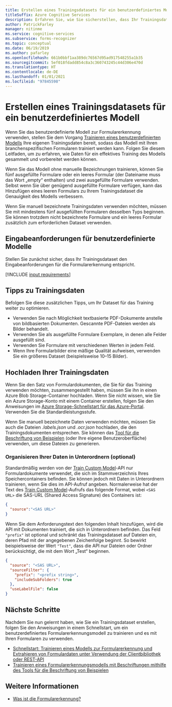 ```yaml
---
title: Erstellen eines Trainingsdatasets für ein benutzerdefiniertes Modell – Formularerkennung
titleSuffix: Azure Cognitive Services
description: Erfahren Sie, wie Sie sicherstellen, dass Ihr Trainingsdataset für das Trainieren eines Formularerkennungsmodells optimiert ist.
author: PatrickFarley
manager: nitinme
ms.service: cognitive-services
ms.subservice: forms-recognizer
ms.topic: conceptual
ms.date: 06/19/2019
ms.author: pafarley
ms.openlocfilehash: 661b0bbf1aa389dc76567d95ad917548255a1b35
ms.sourcegitcommit: 5ef018fdadd854c8a3c360743245c44d306e470d
ms.translationtype: HT
ms.contentlocale: de-DE
ms.lasthandoff: 01/01/2021
ms.locfileid: "97845598"
---
```

# <a name="build-a-training-data-set-for-a-custom-model"></a>Erstellen eines Trainingsdatasets für ein benutzerdefiniertes Modell

Wenn Sie das benutzerdefinierte Modell zur Formularerkennung verwenden, stellen Sie dem Vorgang [Trainieren eines benutzerdefinierten Modells](https://westus2.dev.cognitive.microsoft.com/docs/services/form-recognizer-api-v2/operations/TrainCustomModelAsync) Ihre eigenen Trainingsdaten bereit, sodass das Modell mit Ihren branchenspezifischen Formularen trainiert werden kann. Folgen Sie diesem Leitfaden, um zu erfahren, wie Daten für ein effektives Training des Modells gesammelt und vorbereitet werden können.

Wenn Sie das Modell ohne manuelle Bezeichnungen trainieren, können Sie fünf ausgefüllte Formulare oder ein leeres Formular (der Dateiname muss das Wort „empty“ enthalten) und zwei ausgefüllte Formulare verwenden. Selbst wenn Sie über genügend ausgefüllte Formulare verfügen, kann das Hinzufügen eines leeren Formulars zu Ihrem Trainingsdataset die Genauigkeit des Modells verbessern.

Wenn Sie manuell bezeichnete Trainingsdaten verwenden möchten, müssen Sie mit mindestens fünf ausgefüllten Formularen desselben Typs beginnen. Sie können trotzdem nicht bezeichnete Formulare und ein leeres Formular zusätzlich zum erforderlichen Dataset verwenden.

## <a name="custom-model-input-requirements"></a>Eingabeanforderungen für benutzerdefinierte Modelle

Stellen Sie zunächst sicher, dass Ihr Trainingsdataset den Eingabeanforderungen für die Formularerkennung entspricht.

[!INCLUDE [input requirements](./includes/input-requirements.md)]

## <a name="training-data-tips"></a>Tipps zu Trainingsdaten

Befolgen Sie diese zusätzlichen Tipps, um Ihr Dataset für das Training weiter zu optimieren.

* Verwenden Sie nach Möglichkeit textbasierte PDF-Dokumente anstelle von bildbasierten Dokumenten. Gescannte PDF-Dateien werden als Bilder behandelt.
* Verwenden Sie als ausgefüllte Formulare Exemplare, in denen alle Felder ausgefüllt sind.
* Verwenden Sie Formulare mit verschiedenen Werten in jedem Feld.
* Wenn Ihre Formularbilder eine mäßige Qualität aufweisen, verwenden Sie ein größeres Dataset (beispielsweise 10–15 Bilder).

## <a name="upload-your-training-data"></a>Hochladen Ihrer Trainingsdaten

Wenn Sie den Satz von Formulardokumenten, die Sie für das Training verwenden möchten, zusammengestellt haben, müssen Sie ihn in einen Azure Blob Storage-Container hochladen. Wenn Sie nicht wissen, wie Sie ein Azure Storage-Konto mit einem Container erstellen, folgen Sie den Anweisungen im [Azure Storage-Schnellstart für das Azure-Portal](../../storage/blobs/storage-quickstart-blobs-portal.md). Verwenden Sie die Standardleistungsstufe.

Wenn Sie manuell bezeichnete Daten verwenden möchten, müssen Sie auch die Dateien *.labels.json* und *.ocr.json* hochladen, die den Trainingsdokumenten entsprechen. Sie können das [Tool für die Beschriftung von Beispielen](./quickstarts/label-tool.md) (oder Ihre eigene Benutzeroberfläche) verwenden, um diese Dateien zu generieren.

### <a name="organize-your-data-in-subfolders-optional"></a>Organisieren Ihrer Daten in Unterordnern (optional)

Standardmäßig werden von der [Train Custom Model](https://westus2.dev.cognitive.microsoft.com/docs/services/form-recognizer-api-v2/operations/TrainCustomModelAsync)-API nur Formulardokumente verwendet, die sich im Stammverzeichnis Ihres Speichercontainers befinden. Sie können jedoch mit Daten in Unterordnern trainieren, wenn Sie dies im API-Aufruf angeben. Normalerweise hat der Text des [Train Custom Model](https://westus2.dev.cognitive.microsoft.com/docs/services/form-recognizer-api-v2/operations/TrainCustomModelAsync)-Aufrufs das folgende Format, wobei `<SAS URL>` die SAS-URL (Shared Access Signature) des Containers ist:

```json
{
  "source":"<SAS URL>"
}
```

Wenn Sie dem Anforderungstext den folgenden Inhalt hinzufügen, wird die API mit Dokumenten trainiert, die sich in Unterordnern befinden. Das Feld `"prefix"` ist optional und schränkt das Trainingsdataset auf Dateien ein, deren Pfad mit der angegebenen Zeichenfolge beginnt. So bewirkt beispielsweise der Wert `"Test"`, dass die API nur Dateien oder Ordner berücksichtigt, die mit dem Wort „Test“ beginnen.

```json
{
  "source": "<SAS URL>",
  "sourceFilter": {
    "prefix": "<prefix string>",
    "includeSubFolders": true
  },
  "useLabelFile": false
}
```

## <a name="next-steps"></a>Nächste Schritte

Nachdem Sie nun gelernt haben, wie Sie ein Trainingsdataset erstellen, folgen Sie den Anweisungen in einem Schnellstart, um ein benutzerdefiniertes Formularerkennungsmodell zu trainieren und es mit Ihren Formularen zu verwenden.

* [Schnellstart: Trainieren eines Modells zur Formularerkennung und Extrahieren von Formulardaten unter Verwendung der Clientbibliothek oder REST-API](./quickstarts/client-library.md)
* [Trainieren eines Formularerkennungsmodells mit Beschriftungen mithilfe des Tools für die Beschriftung von Beispielen](./quickstarts/label-tool.md)

## <a name="see-also"></a>Weitere Informationen

* [Was ist die Formularerkennung?](./overview.md)